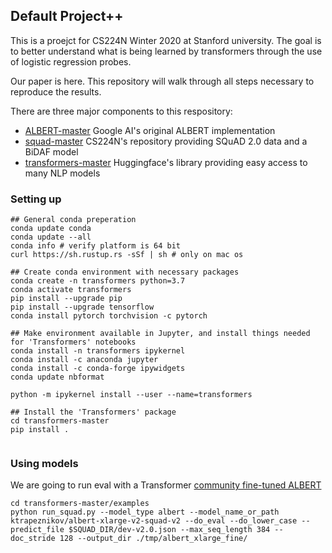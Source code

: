 ## Default Project++

This is a proejct for CS224N Winter 2020 at Stanford university. The goal is to better understand what is being learned by transformers through the use of logistic regression probes.

Our paper is here. This repository will walk through all steps necessary to reproduce the results.

There are three major components to this respository:

- [ALBERT-master](https://github.com/google-research/ALBERT) Google AI's original ALBERT implementation
- [squad-master](https://github.com/minggg/squad) CS224N's repository providing SQuAD 2.0 data and a BiDAF model
- [transformers-master](https://github.com/huggingface/transformers) Huggingface's library providing easy access to many NLP models

### Setting up

```
## General conda preperation
conda update conda
conda update --all
conda info # verify platform is 64 bit
curl https://sh.rustup.rs -sSf | sh # only on mac os

## Create conda environment with necessary packages
conda create -n transformers python=3.7
conda activate transformers
pip install --upgrade pip
pip install --upgrade tensorflow
conda install pytorch torchvision -c pytorch

## Make environment available in Jupyter, and install things needed for 'Transformers' notebooks
conda install -n transformers ipykernel
conda install -c anaconda jupyter
conda install -c conda-forge ipywidgets
conda update nbformat

python -m ipykernel install --user --name=transformers

## Install the 'Transformers' package
cd transformers-master
pip install .


```

### Using models

We are going to run eval with a Transformer [community fine-tuned ALBERT](https://huggingface.co/ktrapeznikov/albert-xlarge-v2-squad-v2)

```
cd transformers-master/examples
python run_squad.py --model_type albert --model_name_or_path ktrapeznikov/albert-xlarge-v2-squad-v2 --do_eval --do_lower_case --predict_file $SQUAD_DIR/dev-v2.0.json --max_seq_length 384 --doc_stride 128 --output_dir ./tmp/albert_xlarge_fine/
```